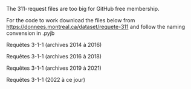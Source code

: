 The 311-request files are too big for GitHub free membership.

For the code to work download the files below from https://donnees.montreal.ca/dataset/requete-311 and follow the naming convension in .pyjb

Requêtes 3-1-1 (archives 2014 à 2016)

Requêtes 3-1-1 (archives 2016 à 2018)

Requêtes 3-1-1 (archives 2019 à 2021)

Requêtes 3-1-1 (2022 à ce jour)


